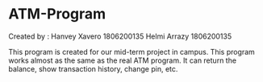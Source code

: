 # ATM-Program


Created by : 	Hanvey Xavero 1806200135
		Helmi Arrazy 1806200135

This program is created for our mid-term project in campus. This program works almost as the same as the real ATM program. It can return the balance, show transaction history, change pin, etc.



